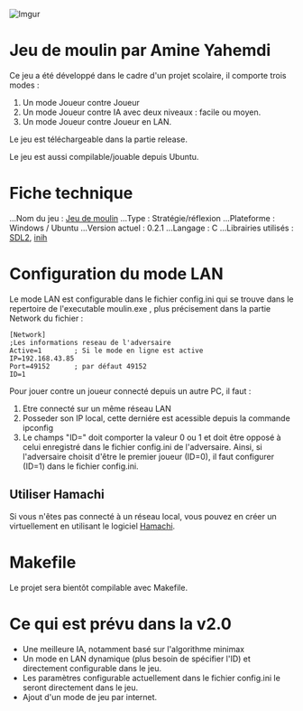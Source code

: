 ![Imgur](https://i.imgur.com/XHw8dh5.png)

# Jeu de moulin par Amine Yahemdi

Ce jeu a été développé dans le cadre d'un projet scolaire, il comporte trois modes :
1. Un mode Joueur contre Joueur
2. Un mode Joueur contre IA avec deux niveaux : facile ou moyen.
3. Un mode Joueur contre Joueur en LAN.

Le jeu est téléchargeable dans la partie release.

Le jeu est aussi compilable/jouable depuis Ubuntu.

# Fiche technique 
...Nom du jeu : [Jeu de moulin](https://fr.wikipedia.org/wiki/Jeu_du_moulin)
...Type : Stratégie/réflexion
...Plateforme : Windows / Ubuntu
...Version actuel : 0.2.1
...Langage : C
...Librairies utilisés : [SDL2](https://www.libsdl.org/download-2.0.php), [inih](https://github.com/benhoyt/inih)

# Configuration du mode LAN

Le mode LAN est configurable dans le fichier config.ini qui se trouve dans le repertoire de l'executable moulin.exe , plus précisement dans la partie Network du fichier :

    [Network]
    ;Les informations reseau de l'adversaire
    Active=1 		; Si le mode en ligne est active
    IP=192.168.43.85
    Port=49152		; par défaut 49152
    ID=1

Pour jouer contre un joueur connecté depuis un autre PC, il faut :

1. Etre connecté sur un même réseau LAN
2. Posseder son IP local, cette derniére est acessible depuis la commande ipconfig
3. Le champs "ID=" doit comporter la valeur 0 ou 1 et doit être opposé à celui enregistré dans le fichier config.ini de l'adversaire. Ainsi, si l'adversaire choisit d'être le premier joueur (ID=0), il faut configurer (ID=1) dans le fichier config.ini.
## Utiliser Hamachi
Si vous n'êtes pas connecté à un réseau local, vous pouvez en créer un virtuellement en utilisant le logiciel [Hamachi](https://www.logmein.com/). 
# Makefile

Le projet sera bientôt compilable avec Makefile.

# Ce qui est prévu dans la v2.0
- Une meilleure IA, notamment basé sur l'algorithme minimax
- Un mode en LAN dynamique (plus besoin de spécifier l'ID) et directement configurable dans le jeu.
- Les paramètres configurable actuellement dans le fichier config.ini le seront directement dans le jeu.
- Ajout d'un mode de jeu par internet. 
